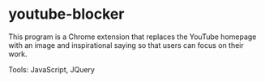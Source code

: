 # youtube-blocker

This program is a Chrome extension that replaces the YouTube homepage with an image and inspirational saying so that users can focus on their work. 

Tools: JavaScript, JQuery
